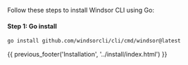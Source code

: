Follow these steps to install Windsor CLI using Go:

#### Step 1: Go install
```bash
go install github.com/windsorcli/cli/cmd/windsor@latest
```


<div>
{{ previous_footer('Installation', '../install/index.html') }}
</div>

<script>
  document.getElementById('previousButton').addEventListener('click', function() {
    window.location.href = '../install/index.html'; 
  });
</script>
